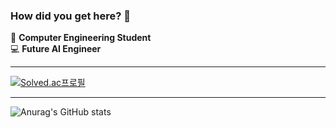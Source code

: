 ### How did you get here? 👋

🚞 **Computer Engineering Student** \
💻 **Future AI Engineer**

---
[![Solved.ac프로필](http://mazassumnida.wtf/api/generate_badge?boj=quasar0529)](https://solved.ac/quasar0529)

---
![Anurag's GitHub stats](https://github-readme-stats.vercel.app/api?username=quasar529&show_icons=true)
